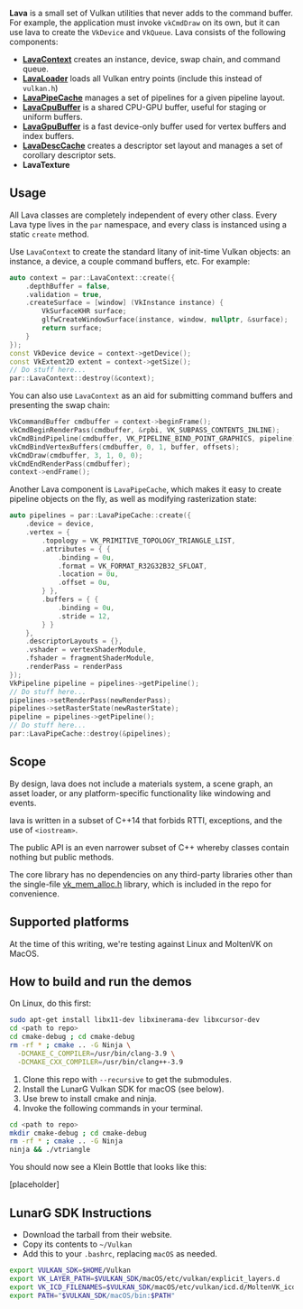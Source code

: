 
**Lava** is a small set of Vulkan utilities that never adds to the command buffer. For example,
the application must invoke `vkCmdDraw` on its own, but it can use lava to create the
`VkDevice` and `VkQueue`. Lava consists of the following components:

- [**LavaContext**](include/par/LavaContext.h)
  creates an instance, device, swap chain, and command queue.
- [**LavaLoader**](include/par/LavaLoader.h)
  loads all Vulkan entry points (include this instead of `vulkan.h`)
- [**LavaPipeCache**](include/par/LavaPipeCache.h)
  manages a set of pipelines for a given pipeline layout.
- [**LavaCpuBuffer**](include/par/LavaCpuBuffer.h)
  is a shared CPU-GPU buffer, useful for staging or uniform buffers.
- [**LavaGpuBuffer**](include/par/LavaGpuBuffer.h)
  is a fast device-only buffer used for vertex buffers and index buffers.
- [**LavaDescCache**](include/par/LavaDescCache.h)
  creates a descriptor set layout and manages a set of corollary descriptor sets.
- **LavaTexture**

## Usage

All Lava classes are completely independent of every other class. Every Lava type lives in the `par`
namespace, and every class is instanced using a static `create` method.
 
Use `LavaContext` to create the standard litany of init-time Vulkan objects: an instance, a device,
a couple command buffers, etc.  For example:

```cpp
auto context = par::LavaContext::create({
    .depthBuffer = false,
    .validation = true,
    .createSurface = [window] (VkInstance instance) {
        VkSurfaceKHR surface;
        glfwCreateWindowSurface(instance, window, nullptr, &surface);
        return surface;
    }
});
const VkDevice device = context->getDevice();
const VkExtent2D extent = context->getSize();
// Do stuff here...
par::LavaContext::destroy(&context);
```

You can also use `LavaContext` as an aid for submitting command buffers and presenting the swap
chain:

```cpp
VkCommandBuffer cmdbuffer = context->beginFrame();
vkCmdBeginRenderPass(cmdbuffer, &rpbi, VK_SUBPASS_CONTENTS_INLINE);
vkCmdBindPipeline(cmdbuffer, VK_PIPELINE_BIND_POINT_GRAPHICS, pipeline);
vkCmdBindVertexBuffers(cmdbuffer, 0, 1, buffer, offsets);
vkCmdDraw(cmdbuffer, 3, 1, 0, 0);
vkCmdEndRenderPass(cmdbuffer);
context->endFrame();
```

Another Lava component is `LavaPipeCache`, which makes it easy to create pipeline objects on the
fly, as well as modifying rasterization state:

```cpp
auto pipelines = par::LavaPipeCache::create({
    .device = device,
    .vertex = {
        .topology = VK_PRIMITIVE_TOPOLOGY_TRIANGLE_LIST,
        .attributes = { {
            .binding = 0u,
            .format = VK_FORMAT_R32G32B32_SFLOAT,
            .location = 0u,
            .offset = 0u,
        } },
        .buffers = { {
            .binding = 0u,
            .stride = 12,
        } }
    },
    .descriptorLayouts = {},
    .vshader = vertexShaderModule,
    .fshader = fragmentShaderModule,
    .renderPass = renderPass
});
VkPipeline pipeline = pipelines->getPipeline();
// Do stuff here...
pipelines->setRenderPass(newRenderPass);
pipelines->setRasterState(newRasterState);
pipeline = pipelines->getPipeline();
// Do stuff here...
par::LavaPipeCache::destroy(&pipelines);
```

## Scope

By design, lava does not include a materials system, a scene graph, an asset loader, or any
platform-specific functionality like windowing and events.

lava is written in a subset of C++14 that forbids RTTI, exceptions, and the use
of `<iostream>`.

The public API is an even narrower subset of C++ whereby classes contain nothing but public methods.

The core library has no dependencies on any third-party libraries other than the single-file
[vk_mem_alloc.h](src/vk_mem_alloc.h) library, which is included in the repo for convenience.

## Supported platforms

At the time of this writing, we're testing against Linux and MoltenVK on MacOS.

## How to build and run the demos

On Linux, do this first:

```bash
sudo apt-get install libx11-dev libxinerama-dev libxcursor-dev
cd <path to repo>
cd cmake-debug ; cd cmake-debug
rm -rf * ; cmake .. -G Ninja \
  -DCMAKE_C_COMPILER=/usr/bin/clang-3.9 \
  -DCMAKE_CXX_COMPILER=/usr/bin/clang++-3.9
```


1. Clone this repo with `--recursive` to get the submodules.
1. Install the LunarG Vulkan SDK for macOS (see below).
1. Use brew to install cmake and ninja.
1. Invoke the following commands in your terminal.

```bash
cd <path to repo>
mkdir cmake-debug ; cd cmake-debug
rm -rf * ; cmake .. -G Ninja
ninja && ./vtriangle
```

You should now see a Klein Bottle that looks like this:

[placeholder]

## LunarG SDK Instructions

* Download the tarball from their website.
* Copy its contents to `~/Vulkan`
* Add this to your `.bashrc`, replacing `macOS` as needed.

```bash
export VULKAN_SDK=$HOME/Vulkan
export VK_LAYER_PATH=$VULKAN_SDK/macOS/etc/vulkan/explicit_layers.d
export VK_ICD_FILENAMES=$VULKAN_SDK/macOS/etc/vulkan/icd.d/MoltenVK_icd.json
export PATH="$VULKAN_SDK/macOS/bin:$PATH"
```
